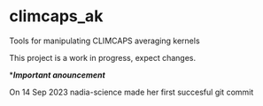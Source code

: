 # climcaps_ak

Tools for manipulating CLIMCAPS averaging kernels


This project is a work in progress, expect changes.

****Important anouncement***

On 14 Sep 2023 nadia-science made her first succesful git commit  
